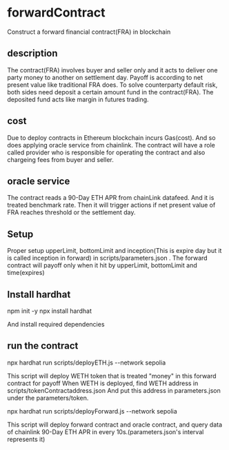 # forwardContract
Construct a forward financial contract(FRA) in blockchain

## description
The contract(FRA) involves buyer and seller only and it acts to deliver one party money to another on settlement day. Payoff is according to net present value like traditional FRA does. To solve counterparty default risk, both sides need deposit a certain amount fund in the contract(FRA). The deposited fund acts like margin in futures trading.

## cost
Due to deploy contracts in Ethereum blockchain incurs Gas(cost). And so does applying oracle service from chainlink. The contract will have a role called provider who is responsible for operating the contract and also chargeing fees from buyer and seller. 

## oracle service
The contract reads a 90-Day ETH APR from chainLink datafeed. And it is treated benchmark rate. Then it will trigger actions if net present value of FRA reaches threshold or the settlement day. 

## Setup
Proper setup upperLimit, bottomLimit and inception(This is expire day but it is called inception in forward) in scripts/parameters.json .
The forward contract will payoff only when it hit by upperLimit, bottomLimit and time(expires)

## Install hardhat
npm init -y
npx install hardhat

And install required dependencies

## run the contract
npx hardhat run scripts/deployETH.js --network sepolia

This script will deploy WETH token that is treated "money" in this forward contract for payoff
When WETH is deployed, find WETH address in scripts/tokenContractaddress.json
And put this address in parameters.json under the parameters/token.

npx hardhat run scripts/deployForward.js --network sepolia

This script will deploy forward contract and oracle contract, and query data of chainlink 90-Day ETH APR in every 10s.(parameters.json's interval represents it)
